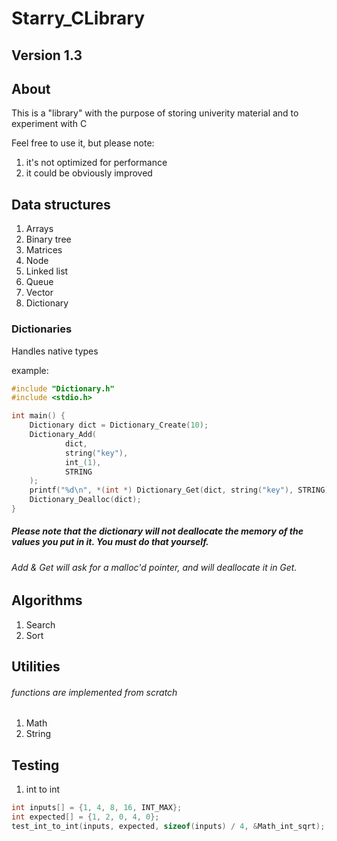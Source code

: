 # Starry_CLibrary

## Version 1.3

## About

This is a "library" with the purpose of storing univerity material and to experiment with C

Feel free to use it, but please note:

1. it's not optimized for performance
2. it could be obviously improved

## Data structures

1. Arrays
2. Binary tree
3. Matrices
4. Node
5. Linked list
6. Queue
7. Vector
8. Dictionary

### Dictionaries

Handles native types

example:

```c
#include "Dictionary.h"
#include <stdio.h>

int main() {
    Dictionary dict = Dictionary_Create(10);
    Dictionary_Add(
            dict,
            string("key"),
            int_(1),
            STRING
    );
    printf("%d\n", *(int *) Dictionary_Get(dict, string("key"), STRING));
    Dictionary_Dealloc(dict);
}
```

##### Please note that the dictionary will not deallocate the memory of the values you put in it. You must do that yourself.

###### Add & Get will ask for a malloc'd pointer, and will deallocate it in Get.

## Algorithms

1. Search
2. Sort

## Utilities

###### functions are implemented from scratch

1. Math
2. String

## Testing

1. int to int

```c
int inputs[] = {1, 4, 8, 16, INT_MAX};
int expected[] = {1, 2, 0, 4, 0};
test_int_to_int(inputs, expected, sizeof(inputs) / 4, &Math_int_sqrt);
```
